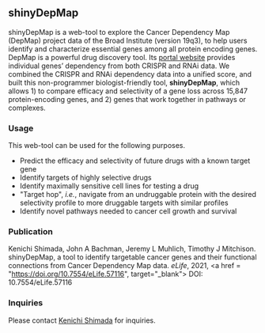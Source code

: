 ## shinyDepMap
shinyDepMap is a web-tool to explore the Cancer Dependency Map (DepMap) project data of the Broad Institute (version 19q3), to help users identify and characterize essential genes among all protein encoding genes. DepMap is a powerful drug discovery tool. Its <a href="https://depmap.org/portal" target="_blank"> portal website</a> provides individual genes’ dependency from both CRISPR and RNAi data. We combined the CRISPR and RNAi dependency data into a unified score, and built this non-programmer biologist-friendly tool, **shinyDepMap**, which allows 1) to compare efficacy and selectivity of a gene loss across 15,847 protein-encoding genes, and 2) genes that work together in pathways or complexes.

### Usage
This web-tool can be used for the following purposes.

+ Predict the efficacy and selectivity of future drugs with a known target gene
+ Identify targets of highly selective drugs
+ Identify maximally sensitive cell lines for testing a drug
+ "Target hop", *i.e.*, navigate from an undruggable protein with the desired selectivity profile to more druggable targets with similar profiles
+ Identify novel pathways needed to cancer cell growth and survival

### Publication
Kenichi Shimada, John A Bachman, Jeremy L Muhlich, Timothy J Mitchison. shinyDepMap, a tool to identify targetable cancer genes and their functional connections from Cancer Dependency Map data. *eLife*, 2021, <a href = "https://doi.org/10.7554/eLife.57116", target="_blank"> DOI: 10.7554/eLife.57116 </a>

### Inquiries
Please contact [Kenichi Shimada](mailto:kenichi_shimada[at]hms.harvard.edu) for inquiries.
